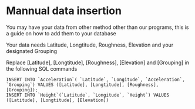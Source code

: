 # Mannual data insertion

You may have your data from other method other than our programs, this is a guide on how to add them to your database

Your data needs Latitude, Longtitude, Roughness, Elevation and your designated Grouping

Replace [Latitude], [Longtitude], [Roughness], [Elevation] and [Grouping] in the following SQL commands

```
INSERT INTO `Acceleration`( `Latitude`, `Longitude`, `Acceleration`, `Grouping`) VALUES ([Latitude], [Longtitude], [Roughness], [Grouping]);
INSERT INTO `Height`(`Latitude`, `Longitude`, `Height`) VALUES ([Latitude], [Longtitude], [Elevation])
```
